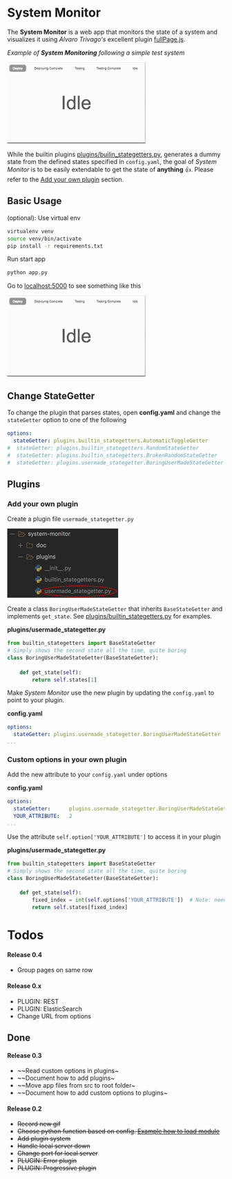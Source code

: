 
# System Monitor
The **System Monitor** is a web app that monitors the state of a system and visualizes it using *Alvaro Trivago's* excellent plugin [fullPage.js](https://alvarotrigo.com/fullPage/). 

_Example of **System Monitoring** following a simple test system_

![alt text](doc/example.gif "Example of monitoring")

While the builtin plugins [plugins/builin_stategetters.py](plugins/builtin_stategetters.py), generates a dummy state from the defined states specified in `config.yaml`, the goal of *System Monitor* is to be easily extendable to get the state of **anything** :+1:.
Please refer to the [Add your own plugin](#add-your-own-plugin) section.

## Basic Usage

(optional): Use virtual env 
```bash
virtualenv venv
source venv/bin/activate
pip install -r requirements.txt 
```
Run start app
```bash
python app.py
```
Go to [localhost:5000](http://localhost:5000) to see something like this


![alt text](doc/example.gif "Example of monitoring")

## Change StateGetter
To change the plugin that parses states, open **config.yaml** and change the `stateGetter` option to one of the following
```yaml
options:
  stateGetter: plugins.builtin_stategetters.AutomaticToggleGetter
#  stateGetter: plugins.builtin_stategetters.RandomStateGetter
#  stateGetter: plugins.builtin_stategetters.BrokenRandomStateGetter
#  stateGetter: plugins.usermade_stategetter.BoringUserMadeStateGetter
```

## Plugins
### Add your own plugin
Create a plugin file `usermade_stategetter.py`

![alt text](doc/new_plugin.png "Path to user made stategetter" )


Create a class `BoringUserMadeStateGetter` that inherits `BaseStateGetter` and implements `get_state`. See [plugins/builtin_stategetters.py](plugins/builtin_stategetters.py) for examples.

**plugins/usermade_stategetter.py**
```python
from builtin_stategetters import BaseStateGetter
# Simply shows the second state all the time, quite boring
class BoringUserMadeStateGetter(BaseStateGetter):

    def get_state(self):
        return self.states[1]
```

Make *System Monitor* use the new plugin by updating the `config.yaml` to point to your plugin.

**config.yaml**
```yaml
options:
  stateGetter: plugins.usermade_stategetter.BoringUserMadeStateGetter
...
```


### Custom options in your own plugin
Add the new attribute to your `config.yaml` under options

**config.yaml**
```yaml
options:
  stateGetter:      plugins.usermade_stategetter.BoringUserMadeStateGetter
  YOUR_ATTRIBUTE:   2
...
```
Use the attribute `self.option['YOUR_ATTRIBUTE']` to access it in your plugin

**plugins/usermade_stategetter.py**
```python
from builtin_stategetters import BaseStateGetter
# Simply shows the second state all the time, quite boring
class BoringUserMadeStateGetter(BaseStateGetter):

    def get_state(self):
        fixed_index = int(self.options['YOUR_ATTRIBUTE'])  # Note: need to convert from string to int
        return self.states[fixed_index]
```

# Todos
#### Release 0.4
* Group pages on same row

#### Release 0.x
* PLUGIN: REST
* PLUGIN: ElasticSearch
* Change URL from options

## Done
#### Release 0.3
* ~~Read custom options in plugins~
* ~~Document how to add plugins~
* ~~Move app files from src to root folder~
* ~~Document how to add custom options to plugins~

#### Release 0.2
* ~~Record new gif~~
* ~~Choose python function based on config. [Example how to load module](https://stackoverflow.com/questions/3061/calling-a-function-of-a-module-by-using-its-name-a-string)~~
* ~~Add plugin system~~
* ~~Handle local server down~~
* ~~Change port for local server~~
* ~~PLUGIN: Error plugin~~
* ~~PLUGIN: Progressive plugin~~